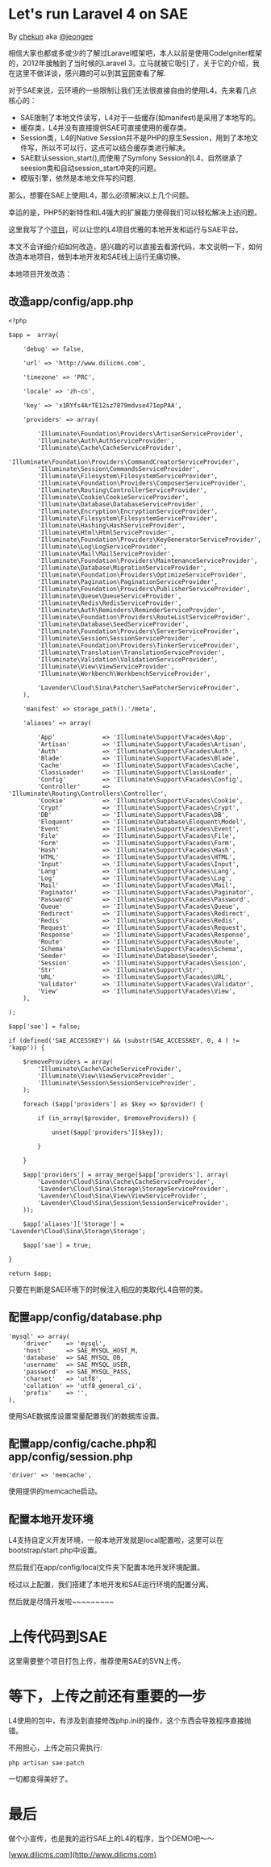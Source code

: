 # Let's run Laravel 4 on SAE

By [chekun](https://github.com/chekun) aka [@jeongee](http://weibo.com/234267695)

相信大家也都或多或少的了解过Laravel框架吧，本人以前是使用CodeIgniter框架的，2012年接触到了当时候的Laravel 3，立马就被它吸引了，关于它的介绍，我在这里不做详谈，感兴趣的可以到其[官网](http://laravel.com)查看了解.

对于SAE来说，云环境的一些限制让我们无法很直接自由的使用L4，先来看几点核心的：

- SAE限制了本地文件读写，L4对于一些缓存(如manifest)是采用了本地写的。
- 缓存类，L4并没有直接提供SAE可直接使用的缓存类。
- Session类，L4的Native Session并不是PHP的原生Session，用到了本地文件写，所以不可以行，这点可以结合缓存类进行解决。
- SAE默认session_start(),而使用了Symfony Session的L4，自然继承了seesion类和自动session_start冲突的问题。
- 模版引擎，依然是本地文件写的问题.

那么，想要在SAE上使用L4，那么必须解决以上几个问题。

幸运的是，PHP5的新特性和L4强大的扩展能力使得我们可以轻松解决上述问题。

这里我写了个[项目](https://github.com/chekun/laravel4sae)，可以让您的L4项目优雅的本地开发和运行与SAE平台。

本文不会详细介绍如何改造，感兴趣的可以直接去看源代码，本文说明一下，如何改造本地项目，做到本地开发和SAE线上运行无痛切换。

本地项目开发改造：

## 改造app/config/app.php

```
<?php

$app =  array(

	'debug' => false,

	'url' => 'http://www.dilicms.com',

	'timezone' => 'PRC',

	'locale' => 'zh-cn',

	'key' => 'x1RYfs4ArTE12sz7879mdvse471epPAA',

	'providers' => array(

		'Illuminate\Foundation\Providers\ArtisanServiceProvider',
		'Illuminate\Auth\AuthServiceProvider',
		'Illuminate\Cache\CacheServiceProvider',
		'Illuminate\Foundation\Providers\CommandCreatorServiceProvider',
		'Illuminate\Session\CommandsServiceProvider',
		'Illuminate\Filesystem\FilesystemServiceProvider',
		'Illuminate\Foundation\Providers\ComposerServiceProvider',
		'Illuminate\Routing\ControllerServiceProvider',
		'Illuminate\Cookie\CookieServiceProvider',
		'Illuminate\Database\DatabaseServiceProvider',
		'Illuminate\Encryption\EncryptionServiceProvider',
		'Illuminate\Filesystem\FilesystemServiceProvider',
		'Illuminate\Hashing\HashServiceProvider',
		'Illuminate\Html\HtmlServiceProvider',
		'Illuminate\Foundation\Providers\KeyGeneratorServiceProvider',
		'Illuminate\Log\LogServiceProvider',
		'Illuminate\Mail\MailServiceProvider',
		'Illuminate\Foundation\Providers\MaintenanceServiceProvider',
		'Illuminate\Database\MigrationServiceProvider',
		'Illuminate\Foundation\Providers\OptimizeServiceProvider',
		'Illuminate\Pagination\PaginationServiceProvider',
		'Illuminate\Foundation\Providers\PublisherServiceProvider',
		'Illuminate\Queue\QueueServiceProvider',
		'Illuminate\Redis\RedisServiceProvider',
		'Illuminate\Auth\Reminders\ReminderServiceProvider',
		'Illuminate\Foundation\Providers\RouteListServiceProvider',
		'Illuminate\Database\SeedServiceProvider',
		'Illuminate\Foundation\Providers\ServerServiceProvider',
		'Illuminate\Session\SessionServiceProvider',
		'Illuminate\Foundation\Providers\TinkerServiceProvider',
		'Illuminate\Translation\TranslationServiceProvider',
		'Illuminate\Validation\ValidationServiceProvider',
		'Illuminate\View\ViewServiceProvider',
		'Illuminate\Workbench\WorkbenchServiceProvider',

		'Lavender\Cloud\Sina\Patcher\SaePatcherServiceProvider',
	),

	'manifest' => storage_path().'/meta',

	'aliases' => array(

		'App'             => 'Illuminate\Support\Facades\App',
		'Artisan'         => 'Illuminate\Support\Facades\Artisan',
		'Auth'            => 'Illuminate\Support\Facades\Auth',
		'Blade'           => 'Illuminate\Support\Facades\Blade',
		'Cache'           => 'Illuminate\Support\Facades\Cache',
		'ClassLoader'     => 'Illuminate\Support\ClassLoader',
		'Config'          => 'Illuminate\Support\Facades\Config',
		'Controller'      => 'Illuminate\Routing\Controllers\Controller',
		'Cookie'          => 'Illuminate\Support\Facades\Cookie',
		'Crypt'           => 'Illuminate\Support\Facades\Crypt',
		'DB'              => 'Illuminate\Support\Facades\DB',
		'Eloquent'        => 'Illuminate\Database\Eloquent\Model',
		'Event'           => 'Illuminate\Support\Facades\Event',
		'File'            => 'Illuminate\Support\Facades\File',
		'Form'            => 'Illuminate\Support\Facades\Form',
		'Hash'            => 'Illuminate\Support\Facades\Hash',
		'HTML'            => 'Illuminate\Support\Facades\HTML',
		'Input'           => 'Illuminate\Support\Facades\Input',
		'Lang'            => 'Illuminate\Support\Facades\Lang',
		'Log'             => 'Illuminate\Support\Facades\Log',
		'Mail'            => 'Illuminate\Support\Facades\Mail',
		'Paginator'       => 'Illuminate\Support\Facades\Paginator',
		'Password'        => 'Illuminate\Support\Facades\Password',
		'Queue'           => 'Illuminate\Support\Facades\Queue',
		'Redirect'        => 'Illuminate\Support\Facades\Redirect',
		'Redis'           => 'Illuminate\Support\Facades\Redis',
		'Request'         => 'Illuminate\Support\Facades\Request',
		'Response'        => 'Illuminate\Support\Facades\Response',
		'Route'           => 'Illuminate\Support\Facades\Route',
		'Schema'          => 'Illuminate\Support\Facades\Schema',
		'Seeder'          => 'Illuminate\Database\Seeder',
		'Session'         => 'Illuminate\Support\Facades\Session',
		'Str'             => 'Illuminate\Support\Str',
		'URL'             => 'Illuminate\Support\Facades\URL',
		'Validator'       => 'Illuminate\Support\Facades\Validator',
		'View'            => 'Illuminate\Support\Facades\View',
	),

);

$app['sae'] = false;

if (defined('SAE_ACCESSKEY') && (substr(SAE_ACCESSKEY, 0, 4 ) != 'kapp')) {

	$removeProviders = array(
		'Illuminate\Cache\CacheServiceProvider',
		'Illuminate\View\ViewServiceProvider',
		'Illuminate\Session\SessionServiceProvider',
	);

	foreach ($app['providers'] as $key => $provider) {

		if (in_array($provider, $removeProviders)) {

			unset($app['providers'][$key]);

		}

	}

	$app['providers'] = array_merge($app['providers'], array(
        'Lavender\Cloud\Sina\Cache\CacheServiceProvider',
        'Lavender\Cloud\Sina\Storage\StorageServiceProvider',
        'Lavender\Cloud\Sina\View\ViewServiceProvider',
        'Lavender\Cloud\Sina\Session\SessionServiceProvider',
	));

	$app['aliases']['Storage'] = 'Lavender\Cloud\Sina\Storage\Storage';
    
    $app['sae'] = true;

}

return $app;
```

只要在判断是SAE环境下的时候注入相应的类取代L4自带的类。

## 配置app/config/database.php

```
'mysql' => array(
	'driver'    => 'mysql',
	'host'      => SAE_MYSQL_HOST_M,
	'database'  => SAE_MYSQL_DB,
	'username'  => SAE_MYSQL_USER,
	'password'  => SAE_MYSQL_PASS,
	'charset'   => 'utf8',
	'collation' => 'utf8_general_ci',
	'prefix'    => '',
),
```

使用SAE数据库设置常量配置我们的数据库设置。

## 配置app/config/cache.php和app/config/session.php

```
'driver' => 'memcache',
```

使用提供的memcache启动。

## 配置本地开发环境

L4支持自定义开发环境，一般本地开发就是local配置啦，这里可以在bootstrap/start.php中设置。

然后我们在app/config/local文件夹下配置本地开发环境配置。

经过以上配置，我们搭建了本地开发和SAE运行环境的配置分离。

然后就是尽情开发啦~~~~~~~~~

# 上传代码到SAE

这里需要整个项目打包上传，推荐使用SAE的SVN上传。

# 等下，上传之前还有重要的一步

L4使用的包中，有涉及到直接修改php.ini的操作，这个东西会导致程序直接抛错。

不用担心，上传之前只需执行:

```
php artisan sae:patch
```

一切都变得美好了。

# 最后

做个小宣传，也是我的运行SAE上的L4的程序，当个DEMO吧～～

[www.dilicms.com](http://www.dilicms.com)

